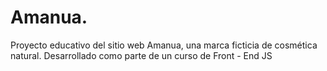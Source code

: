 # Amanua.
Proyecto educativo del sitio web Amanua, una marca ficticia de cosmética natural. Desarrollado como parte de un curso de Front - End JS
